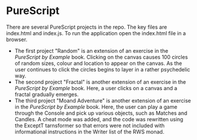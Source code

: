 # PureScript
There are several PureScript projects in the repo. The key files are index.html and index.js. To run the application open the index.html file in a browser.

+ The first project "Random" is an extension of an exercise in the _PureScript by Example_ book. Clicking on the canvas causes 100 circles of random sizes, colour and location to appear on the canvas. As the user continues to click the circles begins to layer in a rather psychedelic way.
+ The second project "Fractal" is another extension of an exercise in the _PureScript by Example_ book. Here, a user clicks on a canvas and a fractal gradually emerges.
+ The third project "Moand Adventure" is another extension of an exercise in the _PureScript by Example_ book. Here, the user can play a game through the Console and pick up various objects, such as Matches and Candles. A cheat mode was added, and the code was rewritten using the ExceptT tarnsformer so that errors were not included with informational instructions in the Writer list of the RWS monad.
